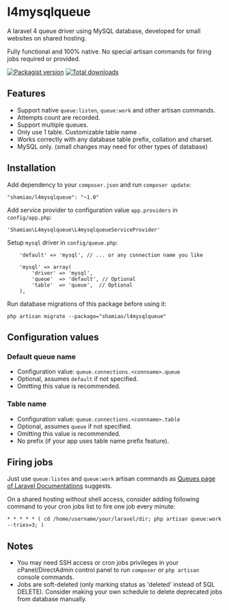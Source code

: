 l4mysqlqueue
============

A laravel 4 queue driver using MySQL database, developed for small websites on shared hosting. 

Fully functional and 100% native. No special artisan commands for firing jobs required or provided. 

[![Packagist version](http://img.shields.io/packagist/v/shamiao/l4mysqlqueue.svg)](https://packagist.org/packages/shamiao/l4mysqlqueue)
[![Total downloads](http://img.shields.io/packagist/dt/shamiao/l4mysqlqueue.svg)](https://packagist.org/packages/shamiao/l4mysqlqueue)

Features
------------

 - Support native `queue:listen`, `queue:work` and other artisan commands. 
 - Attempts count are recorded. 
 - Support multiple queues. 
 - Only use 1 table. Customizable table name .
 - Works correctly with any database table prefix, collation and charset. 
 - MySQL only. (small changes may need for other types of database) 

Installation
------------

Add dependency to your `composer.json` and run `composer update`: 

```
"shamiao/l4mysqlqueue": "~1.0"
```

Add service provider to configuration value `app.providers` in `config/app.php`: 

```
'Shamiao\L4mysqlqueue\L4mysqlqueueServiceProvider'
```

Setup `mysql` driver in `config/queue.php`:

```
    'default' => 'mysql', // ... or any connection name you like

    'mysql' => array(
        'driver' => 'mysql',
        'queue'  => 'default', // Optional
        'table'  => 'queue',  // Optional
    ),
```

Run database migrations of this package before using it: 

```
php artisan migrate --package="shamiao/l4mysqlqueue"
```   


Configuration values
------------

### Default queue name

 - Configuration value: `queue.connections.<connname>.queue`
 - Optional, assumes `default` if not specified. 
 - Omitting this value is recommended. 

### Table name

 - Configuration value: `queue.connections.<connname>.table`
 - Optional, assumes `queue` if not specified.
 - Omitting this value is recommended. 
 - No prefix (if your app uses table name prefix feature). 

Firing jobs
------------

Just use `queue:listen` and `queue:work` artisan commands as [Queues page of Laravel Documentations](http://laravel.com/docs/queues) suggests. 

On a shared hosting without shell access, consider adding following command to your cron jobs list to fire one job every minute: 

```
* * * * * ( cd /home/username/your/laravel/dir; php artisan queue:work --tries=3; )
```

Notes
------------

 - You may need SSH access or cron jobs privileges in your cPanel/DirectAdmin control panel to run `composer` or `php artisan` console commands. 
 - Jobs are soft-deleted (only marking status as 'deleted' instead of SQL DELETE). Consider making your own schedule to delete deprecated jobs from database manually. 
